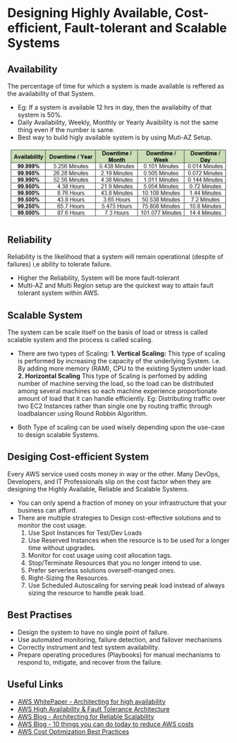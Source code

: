 # Designing Highly Available, Cost-efficient, Fault-tolerant and Scalable Systems

## Availability
The percentage of time for which a system is made available is reffered as the availability of that System.
- Eg: If a system is available 12 hrs in day, then the availabilty of that system is 50%.
- Daily Availability, Weekly, Monthly or Yearly Avaibility is not the same thing even if the number is same.
- Best way to build higly available system is by using Muti-AZ Setup.

![Availability](images/availability.png)

## Reliability
Reliability is the likelihood that a system will remain operational (despite of failures) i,e ability to tolerate failure.
- Higher the Reliability, System will be more fault-tolerant
- Multi-AZ and Multi Region setup are the quickest way to attain fault tolerant system within AWS.

## Scalable System
The system can be scale itself on the basis of load or stress is called scalable system and the process is called scaling.
- There are two types of Scaling:
	**1. Vertical Scaling:**
	This type of scaling is performed by increasing the capacity of the underlying System. i.e. By adding more memory (RAM), CPU to the existing System under load.
	**2. Horizontal Scaling** 
	This type of Scaling is perfomed by adding number of machine serving the load, so the load can be distributed among several machines so each machine experience proportionate amount of load that it can handle efficiently. Eg: Distributing traffic over two EC2 Instances rather than single one by routing traffic through loadbalancer using Round Robbin Algorithm.
	
- Both Type of scaling can be used wisely depending upon the use-case to design scalable Systems.

## Desiging Cost-efficient System
Every AWS service used costs money in way or the other. Many DevOps, Developers, and IT Professionals slip on the cost factor when they are designing the Highly Available, Reliable and Scalable Systems. 
- You can only spend a fraction of money on your infrastructure that your business can afford.
- There are multiple strategies to Design cost-effective solutions and to monitor the cost usage.
	1. Use Spot Instances for Test/Dev Loads
	2. Use Reserved Instances when the resource is to be used for a longer time without upgrades.
	3. Monitor for cost usage using cost allocation tags.
	4. Stop/Terminate Resources that you no longer intend to use.
	5. Prefer serverless solutions overself-manged ones.
	6. Right-Sizing the Resources.
	7. Use Scheduled Autoscaling for serving peak load instead of always sizing the resource to handle peak load.

## Best Practises
- Design the system to have no single point of failure.
- Use automated monitoring, failure detection, and failover mechanisms
- Correctly instrument and test system availability.
- Prepare operating procedures (Playbooks) for manual mechanisms to respond to, mitigate, and recover from the failure.

## Useful Links
- [AWS WhitePaper - Architecting for high availability](https://docs.aws.amazon.com/whitepapers/latest/oracle-database-aws-best-practices/architecting-for-high-availability.html)
- [AWS High Availability & Fault Tolerance Architecture](https://jayendrapatil.com/aws-high-availability-fault-tolerance-architecture-certification/)
- [AWS Blog - Architecting for Reliable Scalability](https://aws.amazon.com/blogs/architecture/architecting-for-reliable-scalability/)
- [AWS Blog - 10 things you can do today to reduce AWS costs](https://aws.amazon.com/blogs/compute/10-things-you-can-do-today-to-reduce-aws-costs/)
- [AWS Cost Optimization Best Practices](https://aws.amazon.com/aws-cost-management/aws-cost-optimization/)
